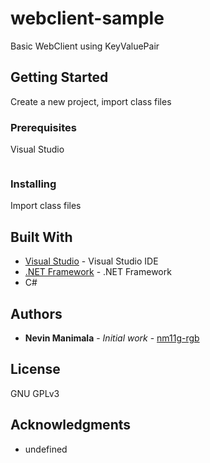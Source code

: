 # webclient-sample

Basic WebClient using KeyValuePair

## Getting Started

Create a new project, import class files

### Prerequisites

Visual Studio

```

```

### Installing

Import class files


## Built With

* [Visual Studio](https://visualstudio.microsoft.com/) - Visual Studio IDE
* [.NET Framework](https://dotnet.microsoft.com/) - .NET Framework
* C#



## Authors

* **Nevin Manimala** - *Initial work* - [nm11g-rgb](https://github.com/nm11g-rgb)

## License

GNU GPLv3

## Acknowledgments

* undefined